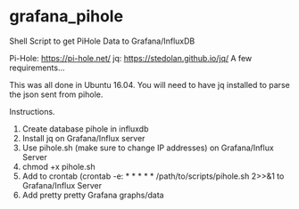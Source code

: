 # grafana_pihole
Shell Script to get PiHole Data to Grafana/InfluxDB

Pi-Hole: https://pi-hole.net/
jq:  https://stedolan.github.io/jq/
A few requirements...

This was all done in Ubuntu 16.04.
You will need to have jq installed to parse the json sent from pihole.

Instructions. 

1. Create database pihole in influxdb
2. Install jq on Grafana/Influx server
3. Use pihole.sh (make sure to change IP addresses) on Grafana/Influx Server
4. chmod +x pihole.sh
5. Add to crontab (crontab -e:  * * * * * /path/to/scripts/pihole.sh 2>>&1 to Grafana/Influx Server
6. Add pretty pretty Grafana graphs/data



